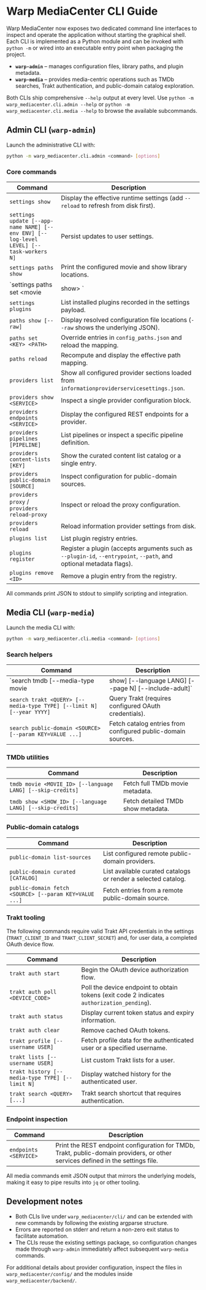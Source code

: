 # Warp MediaCenter CLI Guide

Warp MediaCenter now exposes two dedicated command line interfaces to inspect and
operate the application without starting the graphical shell. Each CLI is
implemented as a Python module and can be invoked with ``python -m`` or wired
into an executable entry point when packaging the project.

- **`warp-admin`** – manages configuration files, library paths, and plugin
  metadata.
- **`warp-media`** – provides media-centric operations such as TMDb searches,
  Trakt authentication, and public-domain catalog exploration.

Both CLIs ship comprehensive ``--help`` output at every level. Use
``python -m warp_mediacenter.cli.admin --help`` or
``python -m warp_mediacenter.cli.media --help`` to browse the available
subcommands.

## Admin CLI (`warp-admin`)

Launch the administrative CLI with:

```bash
python -m warp_mediacenter.cli.admin <command> [options]
```

### Core commands

| Command | Description |
| --- | --- |
| `settings show` | Display the effective runtime settings (add `--reload` to refresh from disk first). |
| `settings update [--app-name NAME] [--env ENV] [--log-level LEVEL] [--task-workers N]` | Persist updates to user settings. |
| `settings paths show` | Print the configured movie and show library locations. |
| `settings paths set <movie|show> <PATH>` | Update a library root and persist it to the user settings file. |
| `settings plugins` | List installed plugins recorded in the settings payload. |
| `paths show [--raw]` | Display resolved configuration file locations (`--raw` shows the underlying JSON). |
| `paths set <KEY> <PATH>` | Override entries in `config_paths.json` and reload the mapping. |
| `paths reload` | Recompute and display the effective path mapping. |
| `providers list` | Show all configured provider sections loaded from `informationproviderservicesettings.json`. |
| `providers show <SERVICE>` | Inspect a single provider configuration block. |
| `providers endpoints <SERVICE>` | Display the configured REST endpoints for a provider. |
| `providers pipelines [PIPELINE]` | List pipelines or inspect a specific pipeline definition. |
| `providers content-lists [KEY]` | Show the curated content list catalog or a single entry. |
| `providers public-domain [SOURCE]` | Inspect configuration for public-domain sources. |
| `providers proxy` / `providers reload-proxy` | Inspect or reload the proxy configuration. |
| `providers reload` | Reload information provider settings from disk. |
| `plugins list` | List plugin registry entries. |
| `plugins register` | Register a plugin (accepts arguments such as `--plugin-id`, `--entrypoint`, `--path`, and optional metadata flags). |
| `plugins remove <ID>` | Remove a plugin entry from the registry. |

All commands print JSON to stdout to simplify scripting and integration.

## Media CLI (`warp-media`)

Launch the media CLI with:

```bash
python -m warp_mediacenter.cli.media <command> [options]
```

### Search helpers

| Command | Description |
| --- | --- |
| `search tmdb <QUERY> [--media-type movie|show] [--language LANG] [--page N] [--include-adult]` | Perform TMDb catalog searches. |
| `search trakt <QUERY> [--media-type TYPE] [--limit N] [--year YYYY]` | Query Trakt (requires configured OAuth credentials). |
| `search public-domain <SOURCE> [--param KEY=VALUE ...]` | Fetch catalog entries from configured public-domain sources. |

### TMDb utilities

| Command | Description |
| --- | --- |
| `tmdb movie <MOVIE_ID> [--language LANG] [--skip-credits]` | Fetch full TMDb movie metadata. |
| `tmdb show <SHOW_ID> [--language LANG] [--skip-credits]` | Fetch detailed TMDb show metadata. |

### Public-domain catalogs

| Command | Description |
| --- | --- |
| `public-domain list-sources` | List configured remote public-domain providers. |
| `public-domain curated [CATALOG]` | List available curated catalogs or render a selected catalog. |
| `public-domain fetch <SOURCE> [--param KEY=VALUE ...]` | Fetch entries from a remote public-domain source. |

### Trakt tooling

The following commands require valid Trakt API credentials in the settings
(`TRAKT_CLIENT_ID` and `TRAKT_CLIENT_SECRET`) and, for user data, a completed
OAuth device flow.

| Command | Description |
| --- | --- |
| `trakt auth start` | Begin the OAuth device authorization flow. |
| `trakt auth poll <DEVICE_CODE>` | Poll the device endpoint to obtain tokens (exit code 2 indicates `authorization_pending`). |
| `trakt auth status` | Display current token status and expiry information. |
| `trakt auth clear` | Remove cached OAuth tokens. |
| `trakt profile [--username USER]` | Fetch profile data for the authenticated user or a specified username. |
| `trakt lists [--username USER]` | List custom Trakt lists for a user. |
| `trakt history [--media-type TYPE] [--limit N]` | Display watched history for the authenticated user. |
| `trakt search <QUERY> [...]` | Trakt search shortcut that requires authentication. |

### Endpoint inspection

| Command | Description |
| --- | --- |
| `endpoints <SERVICE>` | Print the REST endpoint configuration for TMDb, Trakt, public-domain providers, or other services defined in the settings file. |

All media commands emit JSON output that mirrors the underlying models, making
it easy to pipe results into `jq` or other tooling.

## Development notes

- Both CLIs live under `warp_mediacenter/cli/` and can be extended with new
  commands by following the existing argparse structure.
- Errors are reported on stderr and return a non-zero exit status to facilitate
  automation.
- The CLIs reuse the existing settings package, so configuration changes made
  through `warp-admin` immediately affect subsequent `warp-media` commands.

For additional details about provider configuration, inspect the files in
`warp_mediacenter/config/` and the modules inside `warp_mediacenter/backend/`.
